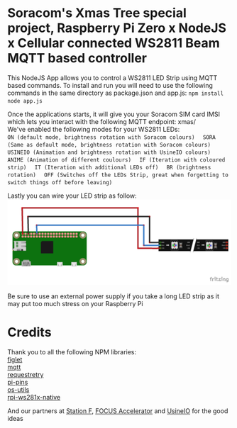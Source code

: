 # Soracom's Xmas Tree special project, Raspberry Pi Zero x NodeJS x Cellular connected WS2811 Beam MQTT based controller
  
This NodeJS App allows you to control a WS2811 LED Strip using MQTT based commands.
To install and run you will need to use the following commands in the same directory as package.json and app.js:
`npm install`
`node app.js`
  
Once the applications starts, it will give you your Soracom SIM card IMSI which lets you interact with the following MQTT endpoint: xmas/<IMSI>  
We've enabled the following modes for your WS2811 LEDs:  
`ON (default mode, brightness rotation with Soracom colours)  `
`SORA (Same as default mode, brightness rotation with Soracom colours)  `
`USINEIO (Animation and brightness rotation with UsineIO colours)  `
`ANIME (Animation of different coulours)  `
`IF (Iteration with coloured strip)  `
`IT (Iteration with additional LEDs off)  `
`BR (brightness rotation)  `
`OFF (Switches off the LEDs Strip, great when forgetting to switch things off before leaving)  `
  
  
Lastly you can wire your LED strip as follow:
![Wiring](https://raw.githubusercontent.com/alexissusset/soracom-xmas-ws2811/master/RPi_Zero_W_WS2811.png)
  
Be sure to use an external power supply if you take a long LED strip as it may put too much stress on your Raspberry Pi  
  
  
# Credits
Thank you to all the following NPM libraries:  
[figlet](https://www.npmjs.com/package/figlet " figlet")    
[mqtt](https://www.npmjs.com/package/mqtt " mqtt")  
[requestretry](https://www.npmjs.com/package/requestretry " requestretry")  
[pi-pins](https://www.npmjs.com/package/pi-pins   " pi-pins")  
[os-utils](https://www.npmjs.com/package/pi-pins   " os-utils")  
[rpi-ws281x-native](https://www.npmjs.com/package/rpi-ws281x-native " rpi-ws281x-native")  
  
And our partners at [Station F](https://stationf.co " Station F"), [FOCUS Accelerator](https://usine.io/focus " FOCUS Accelerator") and [UsineIO](https://usine.io " UsineIO") for the good ideas
